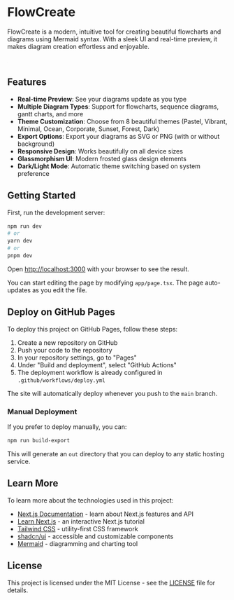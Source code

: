 # FlowCreate

FlowCreate is a modern, intuitive tool for creating beautiful flowcharts and diagrams using Mermaid syntax. With a sleek UI and real-time preview, it makes diagram creation effortless and enjoyable.

![FlowCreate Interface](public/placeholder.jpg)

## Features

- **Real-time Preview**: See your diagrams update as you type
- **Multiple Diagram Types**: Support for flowcharts, sequence diagrams, gantt charts, and more
- **Theme Customization**: Choose from 8 beautiful themes (Pastel, Vibrant, Minimal, Ocean, Corporate, Sunset, Forest, Dark)
- **Export Options**: Export your diagrams as SVG or PNG (with or without background)
- **Responsive Design**: Works beautifully on all device sizes
- **Glassmorphism UI**: Modern frosted glass design elements
- **Dark/Light Mode**: Automatic theme switching based on system preference

## Getting Started

First, run the development server:

```bash
npm run dev
# or
yarn dev
# or
pnpm dev
```

Open [http://localhost:3000](http://localhost:3000) with your browser to see the result.

You can start editing the page by modifying `app/page.tsx`. The page auto-updates as you edit the file.

## Deploy on GitHub Pages

To deploy this project on GitHub Pages, follow these steps:

1. Create a new repository on GitHub
2. Push your code to the repository
3. In your repository settings, go to "Pages"
4. Under "Build and deployment", select "GitHub Actions"
5. The deployment workflow is already configured in `.github/workflows/deploy.yml`

The site will automatically deploy whenever you push to the `main` branch.

### Manual Deployment

If you prefer to deploy manually, you can:

```bash
npm run build-export
```

This will generate an `out` directory that you can deploy to any static hosting service.

## Learn More

To learn more about the technologies used in this project:

- [Next.js Documentation](https://nextjs.org/docs) - learn about Next.js features and API
- [Learn Next.js](https://nextjs.org/learn) - an interactive Next.js tutorial
- [Tailwind CSS](https://tailwindcss.com/) - utility-first CSS framework
- [shadcn/ui](https://ui.shadcn.com/) - accessible and customizable components
- [Mermaid](https://mermaid.js.org/) - diagramming and charting tool

## License

This project is licensed under the MIT License - see the [LICENSE](LICENSE) file for details.
